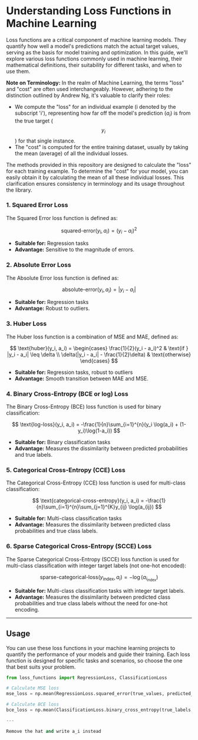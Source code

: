 # Understanding Loss Functions in Machine Learning

Loss functions are a critical component of machine learning models. They quantify how well a model's predictions match the actual target values, serving as the basis for model training and optimization. In this guide, we'll explore various loss functions commonly used in machine learning, their mathematical definitions, their suitability for different tasks, and when to use them. 

**Note on Terminology:**
In the realm of Machine Learning, the terms "loss" and "cost" are often used interchangeably. However, adhering to the distinction outlined by Andrew Ng, it's valuable to clarify their roles: 

- We compute the "loss" for an individual example (i denoted by the subscript 'i'), representing how far off the model's prediction ($a_i$) is from the true target ($$y_i$$) for that single instance.
- The "cost" is computed for the entire training dataset, usually by taking the mean (average) of all the individual losses.

The methods provided in this repository are designed to calculate the "loss" for each training example. To determine the "cost" for your model, you can easily obtain it by calculating the mean of all these individual losses. This clarification ensures consistency in terminology and its usage throughout the library.


### 1. Squared Error Loss

The Squared Error loss function is defined as:

$$ \text{squared-error}(y_i, a_i) = (y_i - a_i)^2 $$

- **Suitable for:** Regression tasks
- **Advantage:** Sensitive to the magnitude of errors.

### 2. Absolute Error Loss

The Absolute Error loss function is defined as:

$$ \text{absolute-error}(y_i, a_i) = |y_i - a_i| $$

- **Suitable for:** Regression tasks
- **Advantage:** Robust to outliers.

### 3. Huber Loss

The Huber loss function is a combination of MSE and MAE, defined as:

$$ \text{huber}(y_i, a_i) = \begin{cases} 
\frac{1}{2}(y_i - a_i)^2 & \text{if } |y_i - a_i| \leq \delta \\
\delta(|y_i - a_i| - \frac{1}{2}\delta) & \text{otherwise}
\end{cases} $$

- **Suitable for:** Regression tasks, robust to outliers
- **Advantage:** Smooth transition between MAE and MSE.

### 4. Binary Cross-Entropy (BCE or log) Loss

The Binary Cross-Entropy (BCE) loss function is used for binary classification:

$$ \text{log-loss}(y_i, a_i) = -\frac{1}{n}\sum_{i=1}^{n}(y_i \log(a_i) + (1-y_i)\log(1-a_i)) $$

- **Suitable for:** Binary classification tasks
- **Advantage:** Measures the dissimilarity between predicted probabilities and true labels.

### 5. Categorical Cross-Entropy (CCE) Loss

The Categorical Cross-Entropy (CCE) loss function is used for multi-class classification:

$$ \text{categorical-cross-entropy}(y_i, a_i) = -\frac{1}{n}\sum_{i=1}^{n}\sum_{j=1}^{K}y_{ij} \log(a_{ij}) $$

- **Suitable for:** Multi-class classification tasks
- **Advantage:** Measures the dissimilarity between predicted class probabilities and true class labels.

### 6. Sparse Categorical Cross-Entropy (SCCE) Loss

The Sparse Categorical Cross-Entropy (SCCE) loss function is used for multi-class classification with integer target labels (not one-hot encoded):

$$ \text{sparse-categorical-loss}(y_{\text{index}}, a_i) = -\log(a_{i_{\text{index}}}) $$

- **Suitable for:** Multi-class classification tasks with integer target labels.
- **Advantage:** Measures the dissimilarity between predicted class probabilities and true class labels without the need for one-hot encoding.

---

## Usage

You can use these loss functions in your machine learning projects to quantify the performance of your models and guide their training. Each loss function is designed for specific tasks and scenarios, so choose the one that best suits your problem.

```python
from loss_functions import RegressionLoss, ClassificationLoss

# Calculate MSE loss
mse_loss = np.mean(RegressionLoss.squared_error(true_values, predicted_values))

# Calculate BCE loss
bce_loss = np.mean(ClassificationLoss.binary_cross_entropy(true_labels, predicted_probs))

---

Remove the hat and write a_i instead

